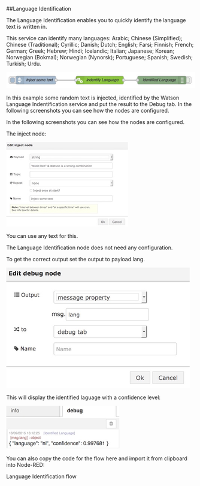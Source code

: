 

##Language Identification

The Language Identification enables you to quickly identify the language text is written in.

This service can identify many languages: Arabic; Chinese (Simplified); Chinese (Traditional); Cyrillic; Danish; Dutch; English; Farsi; Finnish; French; German; Greek; Hebrew; Hindi; Icelandic; Italian; Japanese; Korean; Norwegian (Bokmal); Norwegian (Nynorsk); Portuguese; Spanish; Swedish; Turkish; Urdu.

![`LIOverview`](images/LI.jpg)

In this example some random text is injected, identified by the Watson Language Indentification service and put the result to the Debug tab. In the following screenshots you can see how the nodes are configured.

In the following screenshots you can see how the nodes are configured.

The inject node:

![`LIInput`](images/LI_input.jpg)

You can use any text for this.

The Language Identification node does not need any configuration.

To get the correct output set the output to payload.lang. 

![`LIDebug`](images/LI_debug.jpg)

This will display the identified laguage with a confidence level:

![`LIOutput`](images/LI_output.jpg)

You can also copy the code for the flow here and import it from clipboard into Node-RED:


Language Identification flow



